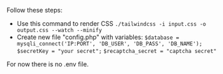 Follow these steps:

- Use this command to render CSS `./tailwindcss -i input.css -o output.css --watch --minify`
- Create new file "config.php" with variables:
  `$database = mysqli_connect('IP:PORT', 'DB_USER', 'DB_PASS', 'DB_NAME');`
  `$secretKey = "your secret";`
  `$recaptcha_secret = "captcha secret"`

For now there is no .env file.
